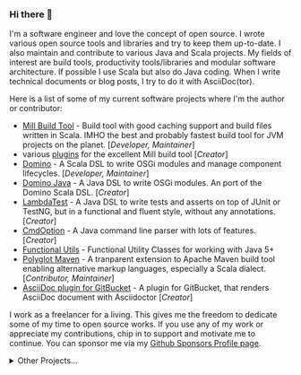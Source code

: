 ### Hi there 👋

I'm a software engineer and love the concept of open source. I wrote various open source tools and libraries and try to keep them up-to-date. I also maintain and contribute to various Java and Scala projects. My fields of interest are build tools, productivity tools/libraries and modular software architecture. If possible I use Scala but also do Java coding. When I write technical documents or blog posts, I try to do it with AsciiDoc(tor).

Here is a list of some of my current software projects where I'm the author or contributor:
* [Mill Build Tool](https://github.com/lihaoyi-scala/mill) - Build tool with good caching support and build files written in Scala. IMHO the best and probably fastest build tool for JVM projects on the planet. [*Developer, Maintainer*]
* various [plugins](https://github.com/lefou?utf8=%E2%9C%93&tab=repositories&q=topic%3Amill&type=&language=) for the excellent Mill build tool [*Creator*]
* [Domino](https://github.com/domino-osgi/domino) - A Scala DSL to write OSGi modules and manage component lifecycles. [*Developer, Maintainer*]
* [Domino Java](https://github.com/domino-osgi/domino-java) - A Java DSL to write OSGi modules. An port of the Domino Scala DSL.  [*Creator*]
* [LambdaTest](https://github.com/lefou/LambdaTest) - A Java DSL to write tests and asserts on top of JUnit or TestNG, but in a functional and fluent style, without any annotations. [*Creator*]
* [CmdOption](https://github.com/ToToTec/CmdOption) - A Java command line parser with lots of features. [*Creator*]
* [Functional Utils](https://github.com/ToToTec/de.tototec.utils.functional) - Functional Utility Classes for working with Java 5+
* [Polyglot Maven](https://github.com/takari/polyglot-maven) - A tranparent extension to Apache Maven build tool enabling alternative markup languages, especially  a Scala dialect. [*Contributor, Maintainer*]
* [AsciiDoc plugin for GitBucket](https://github.com/asciidoctor/gitbucket-asciidoctor-plugin) - A plugin for GitBucket, that renders AsciiDoc document with Asciidoctor [*Creator*]

I work as a freelancer for a living. This gives me the freedom to dedicate some of my time to open source works. If you use any of my work or appreciate my contributions, chip in to support and motivate me to continue. You can sponsor me via my [Github Sponsors Profile page](https://github.com/sponsors/lefou).

<details><summary>Other Projects...</summary>
<p>

Older Project and those I'm currently not actively developing:

* Blended
* SBuild
* Jackbuild
* Configured Maven (cmvn)
* KThinkBat
* TWiki


</p>
</details>

<!--
**lefou/lefou** is a ✨ _special_ ✨ repository because its `README.md` (this file) appears on your GitHub profile.

Here are some ideas to get you started:

- 🔭 I’m currently working on ...
- 🌱 I’m currently learning ...
- 👯 I’m looking to collaborate on ...
- 🤔 I’m looking for help with ...
- 💬 Ask me about ...
- 📫 How to reach me: ...
- 😄 Pronouns: ...
- ⚡ Fun fact: ...
-->
